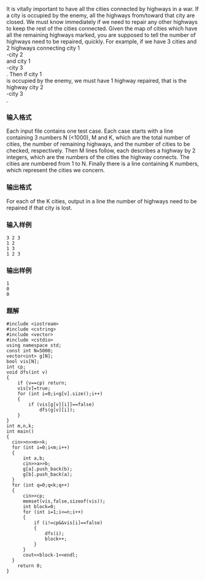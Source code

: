 It is vitally important to have all the cities connected by highways in a war. If a city is occupied by the enemy, all the highways from/toward that city are closed. We must know immediately if we need to repair any other highways to keep the rest of the cities connected. Given the map of cities which have all the remaining highways marked, you are supposed to tell the number of highways need to be repaired, quickly.
For example, if we have 3 cities and 2 highways connecting city 
1
​	
 -city 
2
​	
  and city 
1
​	
 -city 
3
​	
 . Then if city 
1
​	
  is occupied by the enemy, we must have 1 highway repaired, that is the highway city 
2
​	
 -city 
3
​	
 .
### 输入格式
Each input file contains one test case. Each case starts with a line containing 3 numbers N (<1000), M and K, which are the total number of cities, the number of remaining highways, and the number of cities to be checked, respectively. Then M lines follow, each describes a highway by 2 integers, which are the numbers of the cities the highway connects. The cities are numbered from 1 to N. Finally there is a line containing K numbers, which represent the cities we concern.
### 输出格式
For each of the K cities, output in a line the number of highways need to be repaired if that city is lost.
### 输入样例
```
3 2 3
1 2
1 3
1 2 3
```
### 输出样例
```
1
0
0
```

### 题解
```
#include <iostream>
#include <cstring>
#include <vector>
#include <cstdio>
using namespace std;
const int N=5000;
vector<int> g[N];
bool vis[N];
int cp;
void dfs(int v)
{
    if (v==cp) return;
    vis[v]=true;
    for (int i=0;i<g[v].size();i++)
    {
        if (vis[g[v][i]]==false)
            dfs(g[v][i]);
    }
}
int m,n,k;
int main()
{
  cin>>n>>m>>k;
  for (int i=0;i<m;i++)
  {
      int a,b;
      cin>>a>>b;
      g[a].push_back(b);
      g[b].push_back(a);
  }
  for (int q=0;q<k;q++)
  {
      cin>>cp;
      memset(vis,false,sizeof(vis));
      int block=0;
      for (int i=1;i<=n;i++)
      {
          if (i!=cp&&vis[i]==false)
          {
              dfs(i);
              block++;
          }
      }
      cout<<block-1<<endl;
  }
    return 0;
}
```
